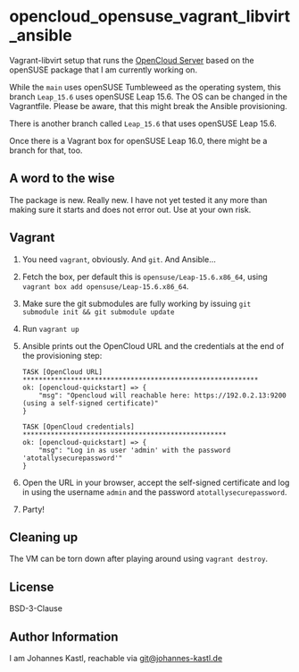# opencloud_opensuse_vagrant_libvirt_ansible

Vagrant-libvirt setup that runs the [OpenCloud
Server](https://github.com/opencloud-eu/opencloud) based on the openSUSE package
that I am currently working on.

While the `main` uses openSUSE Tumbleweed as the operating system, this branch
`Leap_15.6` uses openSUSE Leap 15.6. The OS can be
changed in the Vagrantfile. Please be aware, that this might break the Ansible
provisioning.

There is another branch  called `Leap_15.6` that uses openSUSE Leap 15.6.

Once there is a Vagrant box for openSUSE Leap 16.0, there might be a branch for
that, too.

## A word to the wise

The package is new. Really new. I have not yet tested it any more than making
sure it starts and does not error out. Use at your own risk.

## Vagrant

1. You need `vagrant`, obviously. And `git`. And Ansible...
1. Fetch the box, per default this is `opensuse/Leap-15.6.x86_64`, using
   `vagrant box add opensuse/Leap-15.6.x86_64`.
1. Make sure the git submodules are fully working by issuing
   `git submodule init && git submodule update`
1. Run `vagrant up`
1. Ansible prints out the OpenCloud URL and the credentials at the
   end of the provisioning step:

   ```
   TASK [OpenCloud URL] ***********************************************************
   ok: [opencloud-quickstart] => {
       "msg": "Opencloud will reachable here: https://192.0.2.13:9200 (using a self-signed certificate)"
   }

   TASK [OpenCloud credentials] ***************************************************
   ok: [opencloud-quickstart] => {
       "msg": "Log in as user 'admin' with the password 'atotallysecurepassword'"
   }
   ```

1. Open the URL in your browser, accept the self-signed certificate and log in
   using the username `admin` and the password `atotallysecurepassword`.
1. Party!

## Cleaning up

The VM can be torn down after playing around using `vagrant destroy`.

## License

BSD-3-Clause

## Author Information

I am Johannes Kastl, reachable via git@johannes-kastl.de
